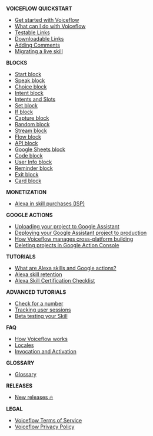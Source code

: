 **VOICEFLOW QUICKSTART**
- [Get started with Voiceflow](/quickstart/get-started-with-voiceflow.md)
- [What can I do with Voiceflow](/quickstart/what-can-i-do-with-voiceflow.md)
- [Testable Links](/quickstart/testable-links.md)
- [Downloadable Links](/quickstart/downloadable-links.md)
- [Adding Comments](/quickstart/adding-comments.md)
- [Migrating a live skill](/quickstart/migrating.md)

**BLOCKS** 
- [Start block](/blocks/start-block.md)
- [Speak block](/blocks/speak-block.md)
- [Choice block](/blocks/choice-block.md)
- [Intent block](/blocks/intent-block.md)
- [Intents and Slots](/blocks/intents-slots.md)
- [Set block](/blocks/set-block.md)
- [If block](/blocks/if-block.md)
- [Capture block](/blocks/capture-block.md)
- [Random block](/blocks/random-block.md)
- [Stream block](/blocks/stream-block.md)
- [Flow block](/blocks/flow-block.md)
- [API block](/blocks/api-block.md)
- [Google Sheets block](/blocks/google-sheets-block.md)
- [Code block](/blocks/code-block.md)
- [User Info block](/blocks/user-info-block.md)
- [Reminder block](/blocks/reminder-block.md)
- [Exit block](/blocks/exit-block.md)
- [Card block](/blocks/card-block.md)

**MONETIZATION** 
- [Alexa in skill purchases (ISP)](/monetization/alexa-in-skill-purchases.md)

**GOOGLE ACTIONS** 
- [Uploading your project to Google Assistant](/adapting-for-google/uploading-your-project-to-google-assistant.md)  
- [Deploying your Google Assistant project to production](/adapting-for-google/deploying-your-google-assistant-project-to-production.md)
- [How Voiceflow manages cross-platform building](/adapting-for-google/how-voiceflow-manages-cross-platform-building.md)
- [Deleting projects in Google Action Console](/adapting-for-google/deleting-projects-in-google-actions-console.md)

**TUTORIALS**
- [What are Alexa skills and Google actions?](/tutorials/what-are-alexa-skills.md)
- [Alexa skill retention](/tutorials/alexa-skill-retention.md)
- [Alexa Skill Certification Checklist](/tutorials/alexa-skill-certification-checklist.md)

**ADVANCED TUTORIALS**
- [Check for a number](/tutorials/advanced-tutorials/checking-if-number.md)
- [Tracking user sessions](/tutorials/advanced-tutorials/tracking-user-sessions.md)
- [Beta testing your Skill](/tutorials/advanced-tutorials/using-beta-testing-with-your-alexa-skill.md)

**FAQ**
- [How Voiceflow works](/faq/how-voiceflow-works.md)
- [Locales](/faq/locales.md)
- [Invocation and Activation](/faq/invocation-and-activation.md)

**GLOSSARY**
- [Glossary](/glossary/glossary.md)

**RELEASES**
- [New releases 🔥](/releases/releases.md)

**LEGAL**
- [Voiceflow Terms of Service](/faq/legal/voiceflow-terms-of-service.md)
- [Voiceflow Privacy Policy](/faq/legal/voiceflow-privacy-policy.md)
